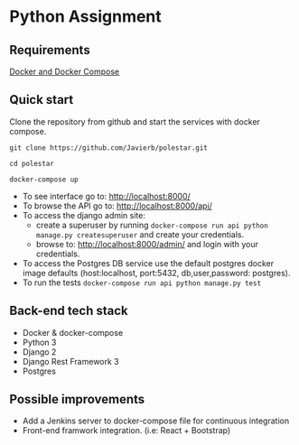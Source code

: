 # Python Assignment

## Requirements
[Docker and Docker Compose](https://docs.docker.com/compose/install/)

## Quick start
Clone the repository from github and start the services with docker compose.

``git clone https://github.com/Javierb/polestar.git``

``cd polestar``

``docker-compose up``

- To see interface go to: [http://localhost:8000/](http://localhost:8000/)
- To browse the API go to: [http://localhost:8000/api/](http://localhost:8000/api/)
- To access the django admin site:
  - create a superuser by running ``docker-compose run api python manage.py createsuperuser`` and create your credentials.
  - browse to: [http://localhost:8000/admin/](http://localhost:8000/admin/) and login with your credentials.
- To access the Postgres DB service use the default postgres docker image defaults (host:localhost, port:5432, db,user,password: postgres).
- To run the tests ``docker-compose run api python manage.py test``

## Back-end tech stack
- Docker & docker-compose
- Python 3
- Django 2
- Django Rest Framework 3
- Postgres

## Possible improvements
- Add a Jenkins server to docker-compose file for continuous integration
- Front-end framwork integration. (i.e: React + Bootstrap)

